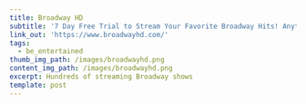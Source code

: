 ```yaml
---
title: Broadway HD
subtitle: '7 Day Free Trial to Stream Your Favorite Broadway Hits! Anytime, Anywhere!'
link_out: 'https://www.broadwayhd.com/'
tags:
  - be_entertained
thumb_img_path: /images/broadwayhd.png
content_img_path: /images/broadwayhd.png
excerpt: Hundreds of streaming Broadway shows
template: post
---
```

